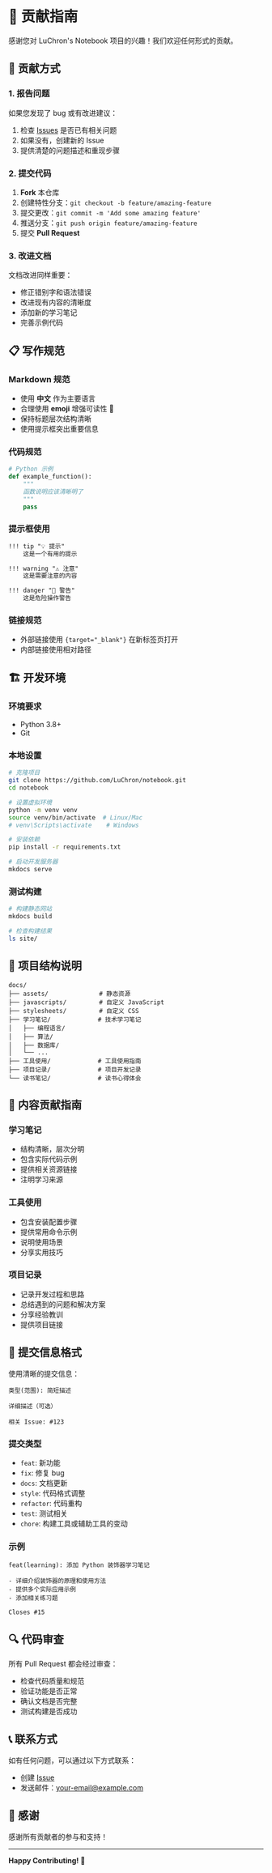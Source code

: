 # 🤝 贡献指南

感谢您对 LuChron's Notebook 项目的兴趣！我们欢迎任何形式的贡献。

## 📝 贡献方式

### 1. 报告问题

如果您发现了 bug 或有改进建议：

1. 检查 [Issues](https://github.com/LuChron/notebook/issues) 是否已有相关问题
2. 如果没有，创建新的 Issue
3. 提供清楚的问题描述和重现步骤

### 2. 提交代码

1. **Fork** 本仓库
2. 创建特性分支：`git checkout -b feature/amazing-feature`
3. 提交更改：`git commit -m 'Add some amazing feature'`
4. 推送分支：`git push origin feature/amazing-feature`
5. 提交 **Pull Request**

### 3. 改进文档

文档改进同样重要：

- 修正错别字和语法错误
- 改进现有内容的清晰度
- 添加新的学习笔记
- 完善示例代码

## 📋 写作规范

### Markdown 规范

- 使用 **中文** 作为主要语言
- 合理使用 **emoji** 增强可读性 🎨
- 保持标题层次结构清晰
- 使用提示框突出重要信息

### 代码规范

```python
# Python 示例
def example_function():
    """
    函数说明应该清晰明了
    """
    pass
```

### 提示框使用

```markdown
!!! tip "💡 提示"
    这是一个有用的提示

!!! warning "⚠️ 注意"
    这是需要注意的内容

!!! danger "🚨 警告"
    这是危险操作警告
```

### 链接规范

- 外部链接使用 `{target="_blank"}` 在新标签页打开
- 内部链接使用相对路径

## 🏗️ 开发环境

### 环境要求

- Python 3.8+
- Git

### 本地设置

```bash
# 克隆项目
git clone https://github.com/LuChron/notebook.git
cd notebook

# 设置虚拟环境
python -m venv venv
source venv/bin/activate  # Linux/Mac
# venv\Scripts\activate    # Windows

# 安装依赖
pip install -r requirements.txt

# 启动开发服务器
mkdocs serve
```

### 测试构建

```bash
# 构建静态网站
mkdocs build

# 检查构建结果
ls site/
```

## 📂 项目结构说明

```
docs/
├── assets/              # 静态资源
├── javascripts/         # 自定义 JavaScript
├── stylesheets/         # 自定义 CSS
├── 学习笔记/             # 技术学习笔记
│   ├── 编程语言/
│   ├── 算法/
│   ├── 数据库/
│   └── ...
├── 工具使用/             # 工具使用指南
├── 项目记录/             # 项目开发记录
└── 读书笔记/             # 读书心得体会
```

## 🎯 内容贡献指南

### 学习笔记

- 结构清晰，层次分明
- 包含实际代码示例
- 提供相关资源链接
- 注明学习来源

### 工具使用

- 包含安装配置步骤
- 提供常用命令示例
- 说明使用场景
- 分享实用技巧

### 项目记录

- 记录开发过程和思路
- 总结遇到的问题和解决方案
- 分享经验教训
- 提供项目链接

## 📝 提交信息格式

使用清晰的提交信息：

```
类型(范围): 简短描述

详细描述（可选）

相关 Issue: #123
```

### 提交类型

- `feat`: 新功能
- `fix`: 修复 bug
- `docs`: 文档更新
- `style`: 代码格式调整
- `refactor`: 代码重构
- `test`: 测试相关
- `chore`: 构建工具或辅助工具的变动

### 示例

```
feat(learning): 添加 Python 装饰器学习笔记

- 详细介绍装饰器的原理和使用方法
- 提供多个实际应用示例
- 添加相关练习题

Closes #15
```

## 🔍 代码审查

所有 Pull Request 都会经过审查：

- 检查代码质量和规范
- 验证功能是否正常
- 确认文档是否完整
- 测试构建是否成功

## 📞 联系方式

如有任何问题，可以通过以下方式联系：

- 创建 [Issue](https://github.com/LuChron/notebook/issues)
- 发送邮件：[your-email@example.com](mailto:your-email@example.com)

## 🙏 感谢

感谢所有贡献者的参与和支持！

---

**Happy Contributing! 🎉** 